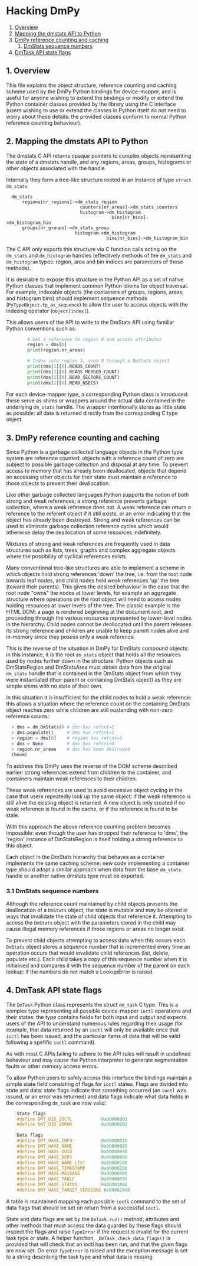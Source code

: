 # Hacking DmPy

1. [Overview](#s1)
1. [Mapping the dmstats API to Python](#s2)
1. [DmPy reference counting and caching](#s3)
   1. [DmStats sequence numbers](#s3.1)
1. [DmTask API state flags](#s4)

## 1. Overview <a name="s1"/></a>
This file explains the object structure, reference counting and caching
scheme used by the DmPy Python bindings for device-mapper, and is useful
for anyone wishing to extend the bindings or modify or extend the Python
container classes provided by the library using the C interface (users
wishing to use or extend the classes in Python itself do not need to
worry about these details: the provided classes conform to normal Python
reference counting behaviour).


## 2. Mapping the dmstats API to Python <a name="s2"/></a>
The dmstats C API returns opaque pointers to complex objects
representing the state of a dmstats handle, and any regions, areas,
groups, histograms or other objects associated with the handle.

Internally they form a tree-like structure rooted in an instance of type
`struct dm_stats`:

```
  dm_stats
      regions[nr_regions]->dm_stats_region
                            counters[nr_areas]->dm_stats_counters
                            histogram->dm_histogram
                                        bins[nr_bins]->dm_histogram_bin
      groups[nr_groups]->dm_stats_group
                          histogram->dm_histogram
                                      bins[nr_bins]->dm_histogram_bin
```

The C API only exports this structure via C function calls acting on the
`dm_stats` and `dm_histogram` handles (effectively methods of the
`dm_stats` and `dm_histogram` types: region, area and bin indices are
parameters of these methods).

It is desirable to expose this structure in the Python API as a set of
native Python classes that implement common Python idioms for object
traversal. For example, indexable objects (the containers of groups,
regions, areas, and histogram bins) should implement sequence methods
(`PyTypeObject.tp_as_sequence`) to allow the user to access objects with
the indexing operator (`object[index]`).

This allows users of the API to write to the DmStats API using familiar
Python conventions such as:

```python
        # Get a reference to region 0 and access attributes
        region = dms[0]
        print(region.nr_areas)

        # Index into region 1, area 0 through a DmStats object
        print(dms[1][0].READS_COUNT)
        print(dms[1][0].READS_MERGED_COUNT)
        print(dms[1][0].READ_SECTORS_COUNT)
        print(dms[1][0].READ_NSECS)

```

For each device-mapper type, a corresponding Python class is introduced:
these serve as shims or wrappers around the actual data contained in the
underlying `dm_stats` handle. The wrapper intentionally stores as little
state as possible: all data is returned directly from the corresponding
C type object.


## 3. DmPy reference counting and caching <a name="s3"/></a>
Since Python is a garbage collected language objects in the Python type
system are reference counted: objects with a reference count of zero are
subject to possible garbage collection and disposal at any time. To
prevent access to memory that has already been deallocated, objects that
depend on accessing other objects for their state must maintain a
reference to those objects to prevent their deallocation.

Like other garbage collected languages Python supports the notion of
both strong and weak references; a strong reference prevents garbage
collection, where a weak reference does not. A weak reference can return
a reference to the referent object if it still exists, or an error
indicating that the object has already been destroyed. Strong and weak
references can be used to eliminate garbage collection reference cycles
which would otherwise delay the deallocation of some resources
indefinitely.

Mixtures of strong and weak references are frequently used in data
structures such as lists, trees, graphs and complex aggregate objects
where the possibility of cyclical references exists.

Many conventional tree-like structures are able to implement a scheme in
which objects hold strong references 'down' the tree, i.e. from the root
node towards leaf nodes, and child nodes hold weak references 'up' the
tree (toward their parents). This gives the desired behaviour in the
case that the root node "owns" the nodes at lower levels, for example an
aggregate structure where operations on the root object will need to
access nodes holding resources at lower levels of the tree. The classic
example is the HTML DOM: a page is rendered beginning at the document
root, and proceeding through the various resources represented by
lower-level nodes in the hierarchy. Child nodes cannot be deallocated
until the parent releases its strong reference and children are unable
to keep parent nodes alive and in-memory since they posess only a weak
reference.

This is the reverse of the situation in DmPy for DmStats compound
objects: in this instance, it is the root `dm_stats` object that holds
all the resources used by nodes further down in the structure: Python
objects such as DmStatsRegion and DmStatsArea must obtain data from the
original `dm_stats` handle that is contained in the DmStats object from
which they were instantiated (their parent or containing DmStats
object) as they are simple shims with no state of their own.

In this situation it is insufficient for the child nodes to hold a weak
reference: this allows a situation where the reference count on the
containing DmStats object reaches zero while children are still
oustanding with non-zero reference counts:

```python
  > dms = dm.DmStats() # dms has refcnt=1
  > dms.populate()     # dms has refcnt=1
  > region = dms[0]    # region has refcnt=1
  > dms = None         # dms has refcnt=0
  > region.nr_areas    # dms has been destroyed
  (boom)

```

To address this DmPy uses the reverse of the DOM scheme described
earlier: strong references extend from children to the container, and
containers maintain weak references to their children.

These weak references are used to avoid excessive object cycling in the
case that users repeatedly look up the same object: if the weak
reference is still alive the existing object is returned.  A new object
is only created if no weak reference is found in the cache, or if the
reference is found to be stale.

With this approach the above reference counting problem becomes
impossible: even though the user has dropped their reference to 'dms',
the 'region' instance of DmStatsRegion is itself holding a strong
reference to this object.

Each object in the DmStats hierarchy that behaves as a container
implements the same caching scheme: new code implementing a container
type should adopt a similar approach when data from the base `dm_stats`
handle or another native dmstats type must be exported.

### 3.1 DmStats sequence numbers <a name="s3.1"/></a>
Although the reference count maintained by child objects prevents the
deallocation of a `DmStats` object, the state is mutable and may be
altered in ways that invalidate the state of child objects that
reference it. Attempting to access the `DmStats` object with the
parameters stored in the child may cause illegal memory references if
those regions or areas no longer exist.

To prevent child objects attempting to access data when this occurs each
`DmStats` object stores a sequence number that is incremented every time
an operation occurs that would invalidate child references (list,
delete, populate etc.). Each child takes a copy of this sequence number
when it is initialised and compares it with the sequence number of the
parent on each lookup: if the numbers do not match a LookupError is
raised.

## 4. DmTask API state flags <a name="s4"/></a>
The `DmTask` Python class represents the struct `dm_task` C type. This is
a complex type representing all possible device-mapper `ioctl` operations
and their states: the type contains fields for both input and output and
expects users of the API to understand numerous rules regarding their
usage (for example, that data returned by an `ioctl` will only be
available once that `ioctl` has been issued, and the particular items of
data that will be valid following a spefific `ioctl` command).

As with most C APIs failing to adhere to the API rules will result in
undefined behaviour and may cause the Python interpreter to generate
segmentation faults or other memory access errors.

To allow Python users to safely access this interface the bindings
maintain a simple state field consisting of flags for `ioctl` states.
Flags are divided into state and data: state flags indicate that
something occurred (an `ioctl` was issued, or an error was returned) and
data flags indicate what data fields in the corresponding `dm_task` are
now valid:

```C
    State flags
    #define DMT_DID_IOCTL           0x00000001
    #define DMT_DID_ERROR           0x00000002

    Data flags
    #define DMT_HAVE_INFO           0x00000010
    #define DMT_HAVE_NAME           0x00000020
    #define DMT_HAVE_UUID           0x00000040
    #define DMT_HAVE_DEPS           0x00000080
    #define DMT_HAVE_NAME_LIST      0x00000100
    #define DMT_HAVE_TIMESTAMP      0x00000200
    #define DMT_HAVE_MESSAGE        0x00000400
    #define DMT_HAVE_TABLE          0x00000800
    #define DMT_HAVE_STATUS         0x00001000
    #define DMT_HAVE_TARGET_VERSIONS 0x00002000

```

A table is maintained mapping each possible `ioctl` command to the set of
data flags that should be set on return from a successful `ioctl`.

State and data flags are set by the `DmTask.run()` method; attributes and
other methods that must access the data guarded by these flags should
inspect the flags and raise `TypeError` if the request is invalid for the
current task type or state. A helper function,
`_DmTask_check_data_flags()` is provided that will check that an ioctl has
been run, and that the given flags are now set. On error `TypeError` is
raised and the exception message is set to a string describing the task
type and what data is missing.

